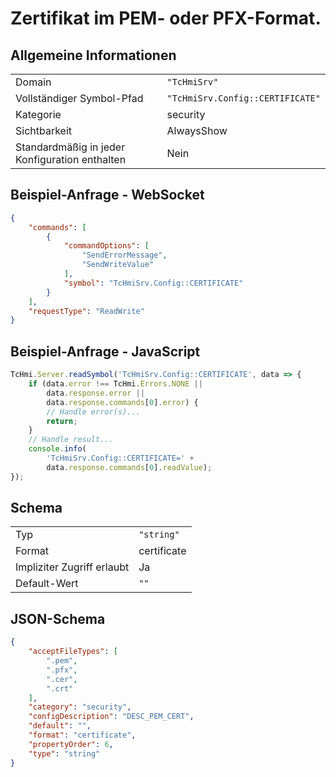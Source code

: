 # Zertifikat im PEM- oder PFX-Format.

## Allgemeine Informationen

|  |  |
| - | - |
| Domain | `"TcHmiSrv"` |
| Vollständiger Symbol-Pfad | `"TcHmiSrv.Config::CERTIFICATE"` |
| Kategorie | security |
| Sichtbarkeit | AlwaysShow |
| Standardmäßig in jeder Konfiguration enthalten | Nein |

## Beispiel-Anfrage - WebSocket

```json
{
    "commands": [
        {
            "commandOptions": [
                "SendErrorMessage",
                "SendWriteValue"
            ],
            "symbol": "TcHmiSrv.Config::CERTIFICATE"
        }
    ],
    "requestType": "ReadWrite"
}
```

## Beispiel-Anfrage - JavaScript

```javascript
TcHmi.Server.readSymbol('TcHmiSrv.Config::CERTIFICATE', data => {
    if (data.error !== TcHmi.Errors.NONE ||
        data.response.error ||
        data.response.commands[0].error) {
        // Handle error(s)...
        return;
    }
    // Handle result...
    console.info(
        'TcHmiSrv.Config::CERTIFICATE=' +
        data.response.commands[0].readValue);
});
```

## Schema

|  |  |
| - | - |
| Typ | `"string"` |
| Format | certificate |
| Impliziter Zugriff erlaubt | Ja |
| Default-Wert | `""` |

## JSON-Schema

```json
{
    "acceptFileTypes": [
        ".pem",
        ".pfx",
        ".cer",
        ".crt"
    ],
    "category": "security",
    "configDescription": "DESC_PEM_CERT",
    "default": "",
    "format": "certificate",
    "propertyOrder": 6,
    "type": "string"
}
```
